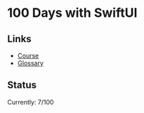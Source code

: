 # 100 Days with SwiftUI

## Links

- [Course](https://www.hackingwithswift.com/100/swiftui)
- [Glossary](https://www.hackingwithswift.com/glossary)

## Status

Currently: 7/100
